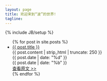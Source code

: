 ```yaml
---
layout: page
title: 欢迎来到“波”的世界!
tagline: 
---
```

{% include JB/setup %}

<ul class="posts">
  {% for post in site.posts %}
    <li>
      <div class="post-div box-shadow border-radius">
        <div class="post-div-header">
          <a href="{{ BASE_PATH }}{{ post.url }}">{{ post.title }}</a>
        </div>
        <div class="post-div-preview">
          {{ post.content | strip_html | truncate: 250 }}
        </div>
        <div class="post-div-index">
          <div class="day">{{ post.date | date: "%d" }}</div>
          <div class="month">{{ post.date | date: "%b" }}</div>
        </div>
        <div class="post-div-link"><a href="{{ BASE_PATH }}{{ post.url }}">查看原文 >></a></div>
      </div>
    </li>
  {% endfor %}
</ul>

